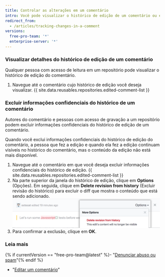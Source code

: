 ```yaml
---
title: Controlar as alterações em um comentário
intro: Você pode visualizar o histórico de edição de um comentário ou excluir informações confidenciais do histórico de edição de um comentário.
redirect_from:
  - /articles/tracking-changes-in-a-comment
versions:
  free-pro-team: '*'
  enterprise-server: '*'
---
```


### Visualizar detalhes do histórico de edição de um comentário

Qualquer pessoa com acesso de leitura em um repositório pode visualizar o histórico de edição do comentário.

1. Navegue até o comentário cujo histórico de edição você deseja visualizar.
{{ site.data.reusables.repositories.edited-comment-list }}

### Excluir informações confidenciais do histórico de um comentário

Autores do comentário e pessoas com acesso de gravação a um repositório podem excluir informações confidenciais do histórico de edição de um comentário.

Quando você exclui informações confidenciais do histórico de edição do comentário, a pessoa que fez a edição e quando ela fez a edição continuam visíveis no histórico do comentário, mas o conteúdo da edição não está mais disponível.

1. Navegue até o comentário em que você deseja excluir informações confidenciais do histórico de edição.
{{ site.data.reusables.repositories.edited-comment-list }}
3. Na parte superior da janela do histórico de edição, clique em **Options** (Opções). Em seguida, clique em **Delete revision from history** (Excluir revisão do histórico) para excluir o diff que mostra o conteúdo que está sendo adicionado. ![Excluir detalhes de edição do comentário](/assets/images/help/repository/delete-comment-edit-details.png)
4. Para confirmar a exclusão, clique em **OK**.

### Leia mais

{% if currentVersion == "free-pro-team@latest" %}- "[Denunciar abuso ou spam](/articles/reporting-abuse-or-spam)"{% endif %}
- "[Editar um comentário](/articles/editing-a-comment)"
